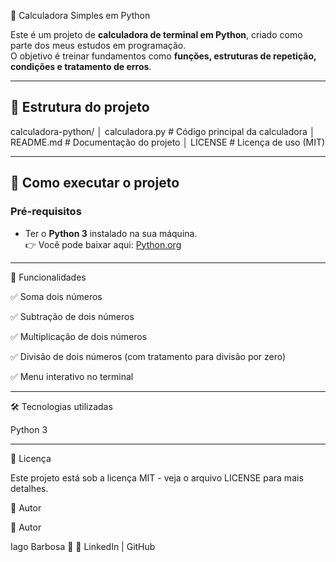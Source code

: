 🧮 Calculadora Simples em Python

Este é um projeto de **calculadora de terminal em Python**, criado como parte dos meus estudos em programação.  
O objetivo é treinar fundamentos como **funções, estruturas de repetição, condições e tratamento de erros**.

---

## 📂 Estrutura do projeto

calculadora-python/
│ calculadora.py # Código principal da calculadora
│ README.md # Documentação do projeto
│ LICENSE # Licença de uso (MIT)

---

## 🚀 Como executar o projeto

### Pré-requisitos
- Ter o **Python 3** instalado na sua máquina.  
  👉 Você pode baixar aqui: [Python.org](https://www.python.org/downloads/)

---

📖 Funcionalidades

✅ Soma dois números

✅ Subtração de dois números

✅ Multiplicação de dois números

✅ Divisão de dois números (com tratamento para divisão por zero)

✅ Menu interativo no terminal

---

🛠️ Tecnologias utilizadas

Python 3

---

📜 Licença

Este projeto está sob a licença MIT - veja o arquivo LICENSE
 para mais detalhes.

 👤 Autor

👤 Autor

Iago Barbosa 🚀
🔗 LinkedIn
 | GitHub
